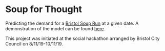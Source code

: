 # Soup for Thought

Predicting the demand for a [Bristol Soup Run](https://www.bristolsoupruntrust.org.uk/) at a given date. A demonstration of the model can be found <a href="https://saattrupdan.pythonanywhere.com/soup">here</a>.

This project was initiated at the social hackathon arranged by Bristol City Council on 8/11/19-10/11/19.
